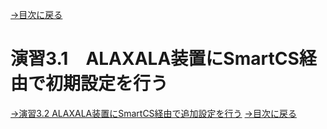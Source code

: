 [→目次に戻る](/README.md)
<br>
# 演習3.1　ALAXALA装置にSmartCS経由で初期設定を行う




[→演習3.2 ALAXALA装置にSmartCS経由で追加設定を行う](/3.1-Initial_setup_via_SmartCS_using_Ansible_on_ALAXALA_device.md)
[→目次に戻る](/README.md)
